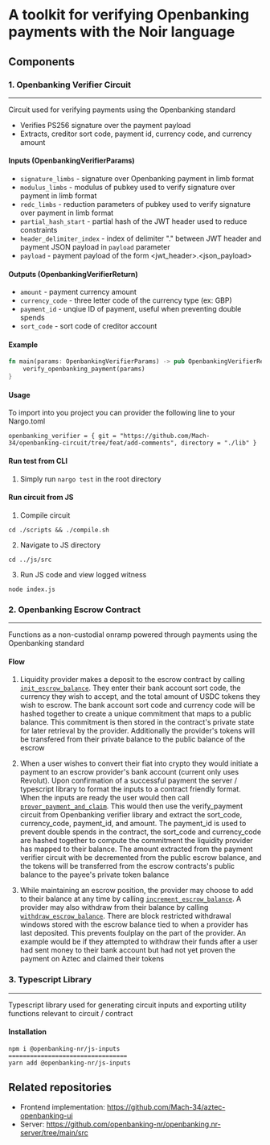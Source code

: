 # A toolkit for verifying Openbanking payments with the Noir language

## Components

### 1. Openbanking Verifier Circuit
---

Circuit used for verifying payments using the Openbanking standard
 - Verifies PS256 signature over the payment payload
 - Extracts, creditor sort code, payment id, currency code, and currency amount

#### Inputs (OpenbankingVerifierParams)
 - `signature_limbs` - signature over Openbanking payment in limb format
 - `modulus_limbs` - modulus of pubkey used to verify signature over payment in limb format
 - `redc_limbs` - reduction parameters of pubkey used to verify signature over payment in limb format
 - `partial_hash_start` - partial hash of the JWT header used to reduce constraints
 - `header_delimiter_index` - index of delimiter "." between JWT header and payment JSON payload in `payload` parameter
 - `payload` - payment payload of the form <jwt_header>.<json_payload>

#### Outputs (OpenbankingVerifierReturn)
 - `amount` - payment currency amount
 - `currency_code` - three letter code of the currency type (ex: GBP)
 - `payment_id` - unqiue ID of payment, useful when preventing double spends
- `sort_code` - sort code of creditor account

#### Example
```rust
fn main(params: OpenbankingVerifierParams) -> pub OpenbankingVerifierReturn {
    verify_openbanking_payment(params)
}
```

#### Usage
To import into you project you can provider the following line to your Nargo.toml
```
openbanking_verifier = { git = "https://github.com/Mach-34/openbanking-circuit/tree/feat/add-comments", directory = "./lib" }
```

#### Run test from CLI

1. Simply run `nargo test` in the root directory 

#### Run circuit from JS

1. Compile circuit
```
cd ./scripts && ./compile.sh
```

2. Navigate to JS directory
```
cd ../js/src
```

3. Run JS code and view logged witness
```
node index.js
```

### 2. Openbanking Escrow Contract
---

Functions as a non-custodial onramp powered through payments using the Openbanking standard

#### Flow
1. Liquidity provider makes a deposit to the escrow contract by calling [`init_escrow_balance`](https://github.com/Mach-34/openbanking-circuit/blob/02be004068aa9548c126934fcfbeb95951c23884/contracts/openbanking-escrow/src/main.nr#L104). They enter their bank account sort code, the currency they wish to accept, and the total amount of USDC tokens they wish to escrow. The bank account sort code and currency code will be hashed together to create a unique commitment that maps to a public balance. This commitment is then stored in the contract's private state for later retrieval by the provider. Additionally the provider's tokens will be transfered from their private balance to the public balance of the escrow

2. When a user wishes to convert their fiat into crypto they would initiate a payment to an escrow provider's bank account (current only uses Revolut). Upon confirmation of a successful payment the server / typescript library to format the inputs to a contract friendly format. When the inputs are ready the user would then call [`prover_payment_and_claim`](https://github.com/Mach-34/openbanking-circuit/blob/ffb4f46fa6e9c3ce21150274f1a92ee9474cf075/contracts/openbanking-escrow/src/main.nr#L172). This would then use the verify_payment circuit from Openbanking verifier library and extract the sort_code, currency_code, payment_id, and amount. The payment_id is used to prevent double spends in the contract, the sort_code and currency_code are hashed together to compute the commitment the liquidity provider has mapped to their balance. The amount extracted from the payment verifier circuit with be decremented from the public escrow balance, and the tokens will be transferred from the escrow contracts's public balance to the payee's private token balance

3. While maintaining an escrow position, the provider may choose to add to their balance at any time by calling [`increment_escrow_balance`](https://github.com/Mach-34/openbanking-circuit/blob/ffb4f46fa6e9c3ce21150274f1a92ee9474cf075/contracts/openbanking-escrow/src/main.nr#L104). A provider may also withdraw from their balance by calling [`withdraw_escrow_balance`](https://github.com/Mach-34/openbanking-circuit/blob/ffb4f46fa6e9c3ce21150274f1a92ee9474cf075/contracts/openbanking-escrow/src/main.nr#L250). There are block restricted withdrawal windows stored with the escrow balance tied to when a provider has last deposited. This prevents foulplay on the part of the provider. An example would be if they attempted to withdraw their funds after a user had sent money to their bank account but had not yet proven the payment on Aztec and claimed their tokens
   

### 3. Typescript Library
---

Typescript library used for generating circuit inputs and exporting utility functions relevant to circuit / contract

#### Installation
```
npm i @openbanking-nr/js-inputs
=================================
yarn add @openbanking-nr/js-inputs 
```

## Related repositories
- Frontend implementation: https://github.com/Mach-34/aztec-openbanking-ui
- Server: https://github.com/openbanking-nr/openbanking.nr-server/tree/main/src
